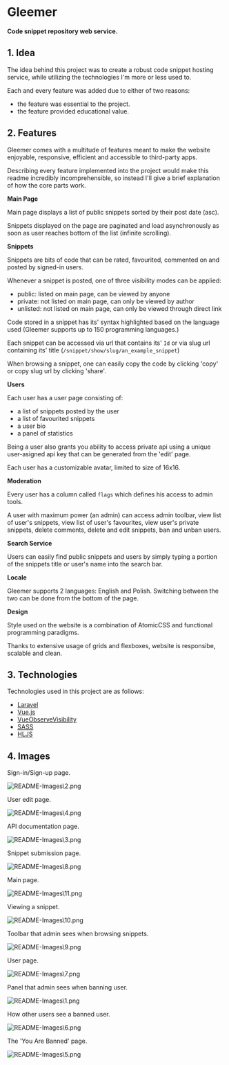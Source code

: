 # Gleemer

**Code snippet repository web service.**

## 1. Idea

The idea behind this project was to create a robust code snippet hosting service, while utilizing the technologies I'm more or less used to.

Each and every feature was added due to either of two reasons:

- the feature was essential to the project.
- the feature provided educational value.



## 2. Features

Gleemer comes with a multitude of features meant to make the website enjoyable, responsive, efficient and accessible to third-party apps.

Describing every feature implemented into the project would make this readme incredibly incomprehensible, so instead I'll give a brief explanation of how the core parts work.



**Main Page**

Main page displays a list of public snippets sorted by their post date (asc).

Snippets displayed on the page are paginated and load asynchronously as soon as user reaches bottom of the list (infinite scrolling).



**Snippets**

Snippets are bits of code that can be rated, favourited, commented on and posted by signed-in users.

Whenever a snippet is posted, one of three visibility modes can be applied:

- public: listed on main page, can be viewed by anyone
- private: not listed on main page, can only be viewed by author
- unlisted: not listed on main page, can only be viewed through direct link

Code stored in a snippet has its' syntax highlighted based on the language used (Gleemer supports up to 150 programming languages.)

Each snippet can be accessed via url that contains its' `Id` or via slug url containing its' title (`/snippet/show/slug/an_example_snippet`)

When browsing a snippet, one can easily copy the code by clicking 'copy' or copy slug url by clicking 'share'.



**Users**

Each user has a user page consisting of:

- a list of snippets posted by the user
- a list of favourited snippets
- a user bio
- a panel of statistics

Being a user also grants you ability to access private api using a unique user-asigned api key that can be generated from the 'edit' page.

Each user has a customizable avatar, limited to size of 16x16.



**Moderation**

Every user has a column called `flags` which defines his access to admin tools.

A user with maximum power (an admin) can access admin toolbar, view list of user's snippets, view list of user's favourites, view user's private snippets, delete comments, delete and edit snippets, ban and unban users.



**Search Service**

Users can easily find public snippets and users by simply typing a portion of the snippets title or user's name into the search bar.



**Locale**

Gleemer supports 2 languages: English and Polish.
Switching between the two can be done from the bottom of the page.



**Design**

Style used on the website is a combination of AtomicCSS and functional programming paradigms.

Thanks to extensive usage of grids and flexboxes, website is responsibe, scalable and clean.



## 3. Technologies

Technologies used in this project are as follows:

- [Laravel](https://laravel.com/)
- [Vue.js](https://vuejs.org/)
- [VueObserveVisibility](https://github.com/Akryum/vue-observe-visibility)
- [SASS](https://sass-lang.com/)
- [HLJS]([https://highlightjs.org](https://highlightjs.org/))



## 4. Images

Sign-in/Sign-up page.

![README-Images\2.png](https://github.com/JTinkers/Gleemer/blob/master/README-Images/2.png)

User edit page.

![README-Images\4.png](https://github.com/JTinkers/Gleemer/blob/master/README-Images/4.png)

API documentation page.

![README-Images\3.png](https://github.com/JTinkers/Gleemer/blob/master/README-Images/3.png)

Snippet submission page.

![README-Images\8.png](https://github.com/JTinkers/Gleemer/blob/master/README-Images/8.png)

Main page.

![README-Images\11.png](https://github.com/JTinkers/Gleemer/blob/master/README-Images/11.png)

Viewing a snippet.

![README-Images\10.png](https://github.com/JTinkers/Gleemer/blob/master/README-Images/10.png)

Toolbar that admin sees when browsing snippets.

![README-Images\9.png](https://github.com/JTinkers/Gleemer/blob/master/README-Images/9.png)

User page.

![README-Images\7.png](https://github.com/JTinkers/Gleemer/blob/master/README-Images/7.png)

Panel that admin sees when banning user.

![README-Images\1.png](https://github.com/JTinkers/Gleemer/blob/master/README-Images/1.png)

How other users see a banned user.

![README-Images\6.png](https://github.com/JTinkers/Gleemer/blob/master/README-Images/6.png)

The 'You Are Banned' page.

![README-Images\5.png](https://github.com/JTinkers/Gleemer/blob/master/README-Images/5.png)
